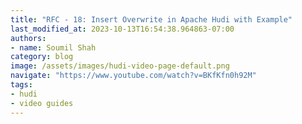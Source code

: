 ```yaml
---
title: "RFC - 18: Insert Overwrite in Apache Hudi with Example"
last_modified_at: 2023-10-13T16:54:38.964863-07:00
authors:
- name: Soumil Shah
category: blog
image: /assets/images/hudi-video-page-default.png
navigate: "https://www.youtube.com/watch?v=BKfKfn0h92M"
tags:
- hudi
- video guides
---
```

